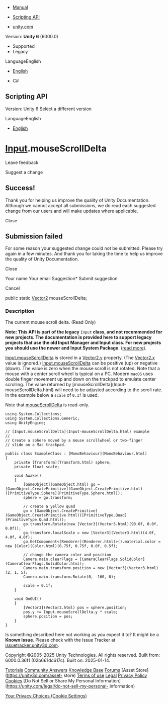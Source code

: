 [ ]()

  * [Manual](../Manual/index.html)
  * [Scripting API](../ScriptReference/index.html)

  * [unity.com](https://unity.com/)

Version: **Unity 6** (6000.0)

  * Supported
  * Legacy

LanguageEnglish

  * [English]()

  * C#

[ ](https://docs.unity3d.com)

## Scripting API

Version: Unity 6 Select a different version

LanguageEnglish

  * [English]()

#  [Input](Input.html).mouseScrollDelta

Leave feedback

Suggest a change

## Success!

Thank you for helping us improve the quality of Unity Documentation. Although
we cannot accept all submissions, we do read each suggested change from our
users and will make updates where applicable.

Close

## Submission failed

For some reason your suggested change could not be submitted. Please <a>try
again</a> in a few minutes. And thank you for taking the time to help us
improve the quality of Unity Documentation.

Close

Your name Your email Suggestion* Submit suggestion

Cancel

[ ]()

public static [Vector2](Vector2.html) mouseScrollDelta;

### Description

The current mouse scroll delta. (Read Only)

**Note: This API is part of the legacy** `Input` **class, and not recommended
for new projects. The documentation is provided here to support legacy
projects that use the old Input Manager and Input class. For new projects you
should use the newer and Input System Package**. ([read
more](../Manual/Input.html)).  
  
[Input.mouseScrollDelta](Input-mouseScrollDelta.html) is stored in a
[Vector2.y](Vector2-y.html) property. (The [Vector2.x](Vector2-x.html) value
is ignored.) [Input.mouseScrollDelta](Input-mouseScrollDelta.html) can be
positive (up) or negative (down). The value is zero when the mouse scroll is
not rotated. Note that a mouse with a center scroll wheel is typical on a PC.
Modern `macOS` uses double finger movement up and down on the trackpad to
emulate center scrolling. The value returned by [mouseScrollDelta](Input-
mouseScrollDelta.html) will need to be adjusted according to the scroll rate.
In the example below a `scale` of `0.1f` is used.  
  
Note that [mouseScrollDelta](Input-mouseScrollDelta.html) is read-only.

    
    
    using System.Collections;
    using System.Collections.Generic;
    using UnityEngine;  
      
    // [Input.mouseScrollDelta](Input-mouseScrollDelta.html) example
    //
    // Create a sphere moved by a mouse scrollwheel or two-finger
    // slide on a Mac trackpad.  
      
    public class ExampleClass : [MonoBehaviour](MonoBehaviour.html)
    {
        private [Transform](Transform.html) sphere;
        private float scale;  
      
        void Awake()
        {
            [GameObject](GameObject.html) go = [GameObject.CreatePrimitive](GameObject.CreatePrimitive.html)([PrimitiveType.Sphere](PrimitiveType.Sphere.html));
            sphere = go.transform;  
      
            // create a yellow quad
            go = [GameObject.CreatePrimitive](GameObject.CreatePrimitive.html)([PrimitiveType.Quad](PrimitiveType.Quad.html));
            go.transform.Rotate(new [Vector3](Vector3.html)(90.0f, 0.0f, 0.0f));
            go.transform.localScale = new [Vector3](Vector3.html)(4.0f, 4.0f, 4.0f);
            go.GetComponent<[Renderer](Renderer.html)>().material.color = new [Color](Color.html)(0.75f, 0.75f, 0.0f, 0.5f);  
      
            // change the camera color and position
            Camera.main.clearFlags = [CameraClearFlags.SolidColor](CameraClearFlags.SolidColor.html);
            Camera.main.transform.position = new [Vector3](Vector3.html)(2, 1, 5);
            Camera.main.transform.Rotate(0, -160, 0);  
      
            scale = 0.1f;
        }  
      
        void OnGUI()
        {
            [Vector3](Vector3.html) pos = sphere.position;
            pos.y += Input.mouseScrollDelta.y * scale;
            sphere.position = pos;
        }
    }
    

Is something described here not working as you expect it to? It might be a
**Known Issue**. Please check with the Issue Tracker at
[issuetracker.unity3d.com](https://issuetracker.unity3d.com).

Copyright ©2005-2025 Unity Technologies. All rights reserved. Built from:
6000.0.36f1 (02b661dc617c). Built on: 2025-01-14.

[Tutorials](https://unity3d.com/learn) [Community
Answers](https://answers.unity3d.com) [Knowledge
Base](https://support.unity3d.com/hc/en-us)
[Forums](https://forum.unity3d.com) [Asset Store](https://unity3d.com/asset-
store) [Terms of use](https://docs.unity3d.com/Manual/TermsOfUse.html)
[Legal](https://unity.com/legal) [Privacy
Policy](https://unity.com/legal/privacy-policy)
[Cookies](https://unity.com/legal/cookie-policy) [Do Not Sell or Share My
Personal Information](https://unity.com/legal/do-not-sell-my-personal-
information)

[Your Privacy Choices (Cookie Settings)](javascript:void\(0\);)


